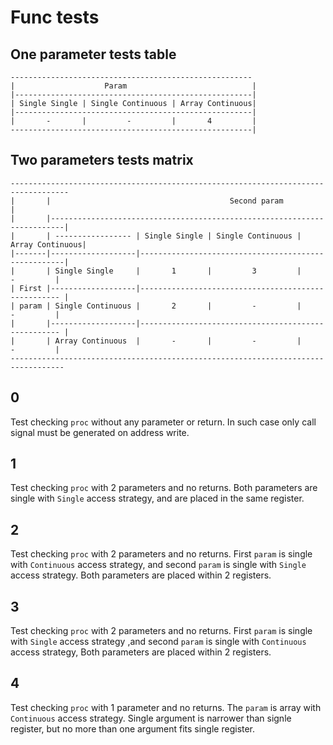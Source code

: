 # Func tests

## One parameter tests table

```
------------------------------------------------------
|                    Param                            |
|-----------------------------------------------------|
| Single Single | Single Continuous | Array Continuous|
|-----------------------------------------------------|
|       -       |         -         |       4         |
------------------------------------------------------|
```

## Two parameters tests matrix

```
-----------------------------------------------------------------------------------
|       |                                        Second param                     |
|       |-------------------------------------------------------------------------|
|       | ----------------- | Single Single | Single Continuous | Array Continuous|
|-------|-------------------|-----------------------------------------------------|
|       | Single Single     |       1       |         3         |       -         |
| First |-------------------|---------------------------------------------------- |
| param | Single Continuous |       2       |         -         |       -         |
|       |-------------------|---------------------------------------------------- |
|       | Array Continuous  |       -       |         -         |       -         |
----------------------------------------------------------------------------------
```

## 0
Test checking `proc` without any parameter or return.
In such case only call signal must be generated on address write.

## 1
Test checking `proc` with 2 parameters and no returns.
Both parameters are single with `Single` access strategy, and are placed in the same register.

## 2
Test checking `proc` with 2 parameters and no returns.
First `param` is single with `Continuous` access strategy, and second `param` is single with `Single` access strategy.
Both parameters are placed within 2 registers.

## 3
Test checking `proc` with 2 parameters and no returns.
First `param` is single with `Single` access strategy ,and second `param` is single with `Continuous` access strategy,
Both parameters are placed within 2 registers.

## 4
Test checking `proc` with 1 parameter and no returns.
The `param` is array with `Continuous` access strategy.
Single argument is narrower than signle register, but no more than one argument fits single register.
